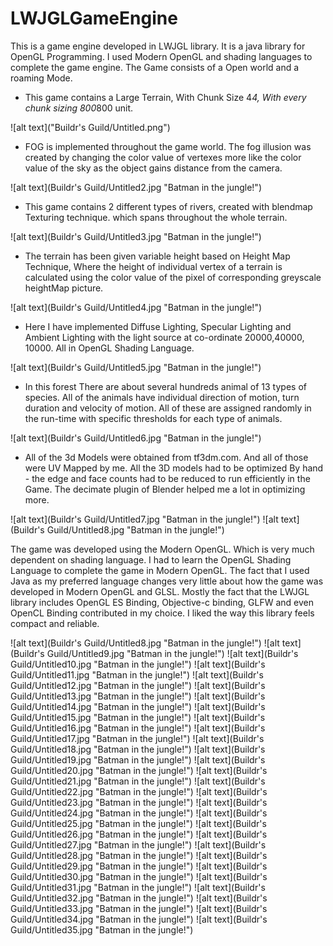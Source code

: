 # LWJGLGameEngine
This is a game engine developed in LWJGL library. It is a java library for OpenGL Programming. I used Modern OpenGL and shading languages to complete the game engine. The Game consists of a Open world and a roaming Mode.

- This game contains a Large Terrain, With Chunk Size 4*4, With every chunk sizing 800*800 unit.


![alt text]("Buildr's Guild/Untitled.png")

- FOG is implemented throughout the game world. The fog illusion was created by changing the color value of vertexes more like the color value of the sky as the object gains distance from the camera.

![alt text](Buildr's Guild/Untitled2.jpg "Batman in the jungle!")

- This game contains 2 different types of rivers, created with blendmap Texturing technique. which spans throughout the whole terrain.

![alt text](Buildr's Guild/Untitled3.jpg "Batman in the jungle!")

- The terrain has been given variable height based on Height Map Technique, Where the height of individual vertex of a terrain is calculated using the color value of the pixel of corresponding greyscale heightMap picture.

![alt text](Buildr's Guild/Untitled4.jpg "Batman in the jungle!")

- Here I have implemented Diffuse Lighting, Specular Lighting and Ambient Lighting with the light source at co-ordinate 20000,40000, 10000. All in OpenGL Shading Language.

![alt text](Buildr's Guild/Untitled5.jpg "Batman in the jungle!")

- In this forest There are about several hundreds animal of  13 types of species. All of the animals have individual direction of motion, turn duration and velocity of motion. All of these are assigned randomly in the run-time with specific thresholds for each type of animals.

![alt text](Buildr's Guild/Untitled6.jpg "Batman in the jungle!")

- All of the 3d Models were obtained from tf3dm.com. And all of those were UV Mapped by me. All the 3D models had to be optimized By hand - the edge and face counts had to be reduced to run efficiently in the Game. The decimate plugin of Blender helped me a lot in optimizing more.

![alt text](Buildr's Guild/Untitled7.jpg "Batman in the jungle!")
![alt text](Buildr's Guild/Untitled8.jpg "Batman in the jungle!")

The game was developed using the Modern OpenGL. Which is very much dependent on shading language. I had to learn the OpenGL Shading Language to complete the game in Modern OpenGL. The fact that I used Java as my preferred language changes very little about how the game was developed in Modern OpenGL and GLSL. Mostly the fact that the LWJGL library includes OpenGL ES Binding, Objective-c binding, GLFW and even OpenCL Binding contributed in my choice. I liked the way this library feels compact and reliable.

![alt text](Buildr's Guild/Untitled8.jpg "Batman in the jungle!")
![alt text](Buildr's Guild/Untitled9.jpg "Batman in the jungle!")
![alt text](Buildr's Guild/Untitled10.jpg "Batman in the jungle!")
![alt text](Buildr's Guild/Untitled11.jpg "Batman in the jungle!")
![alt text](Buildr's Guild/Untitled12.jpg "Batman in the jungle!")
![alt text](Buildr's Guild/Untitled13.jpg "Batman in the jungle!")
![alt text](Buildr's Guild/Untitled14.jpg "Batman in the jungle!")
![alt text](Buildr's Guild/Untitled15.jpg "Batman in the jungle!")
![alt text](Buildr's Guild/Untitled16.jpg "Batman in the jungle!")
![alt text](Buildr's Guild/Untitled17.jpg "Batman in the jungle!")
![alt text](Buildr's Guild/Untitled18.jpg "Batman in the jungle!")
![alt text](Buildr's Guild/Untitled19.jpg "Batman in the jungle!")
![alt text](Buildr's Guild/Untitled20.jpg "Batman in the jungle!")
![alt text](Buildr's Guild/Untitled21.jpg "Batman in the jungle!")
![alt text](Buildr's Guild/Untitled22.jpg "Batman in the jungle!")
![alt text](Buildr's Guild/Untitled23.jpg "Batman in the jungle!")
![alt text](Buildr's Guild/Untitled24.jpg "Batman in the jungle!")
![alt text](Buildr's Guild/Untitled25.jpg "Batman in the jungle!")
![alt text](Buildr's Guild/Untitled26.jpg "Batman in the jungle!")
![alt text](Buildr's Guild/Untitled27.jpg "Batman in the jungle!")
![alt text](Buildr's Guild/Untitled28.jpg "Batman in the jungle!")
![alt text](Buildr's Guild/Untitled29.jpg "Batman in the jungle!")
![alt text](Buildr's Guild/Untitled30.jpg "Batman in the jungle!")
![alt text](Buildr's Guild/Untitled31.jpg "Batman in the jungle!")
![alt text](Buildr's Guild/Untitled32.jpg "Batman in the jungle!")
![alt text](Buildr's Guild/Untitled33.jpg "Batman in the jungle!")
![alt text](Buildr's Guild/Untitled34.jpg "Batman in the jungle!")
![alt text](Buildr's Guild/Untitled35.jpg "Batman in the jungle!")
